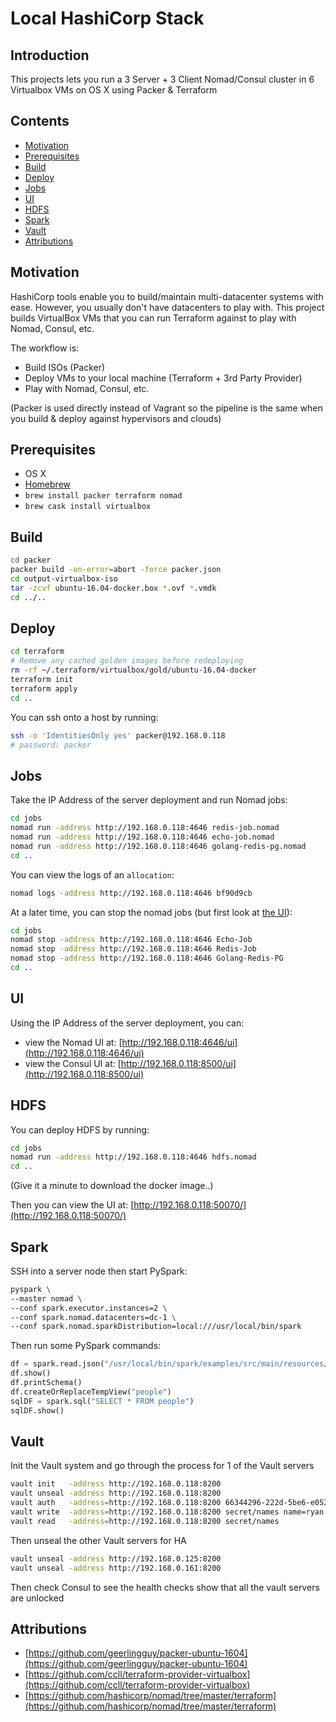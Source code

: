 # Local HashiCorp Stack

## Introduction

This projects lets you run a 3 Server + 3 Client Nomad/Consul cluster in 6 Virtualbox VMs on OS X using Packer & Terraform

## Contents

- [Motivation](#motivation)
- [Prerequisites](#prerequisites)
- [Build](#build)
- [Deploy](#deploy)
- [Jobs](#jobs)
- [UI](#ui)
- [HDFS](#hdfs)
- [Spark](#spark)
- [Vault](#vault)
- [Attributions](#attributions)

## Motivation

HashiCorp tools enable you to build/maintain multi-datacenter systems with ease. However, you usually don't have datacenters to play with. This project builds VirtualBox VMs that you can run Terraform against to play with Nomad, Consul, etc.

The workflow is:
- Build ISOs (Packer)
- Deploy VMs to your local machine (Terraform + 3rd Party Provider)
- Play with Nomad, Consul, etc.

(Packer is used directly instead of Vagrant so the pipeline is the same when you build & deploy against hypervisors and clouds)

## Prerequisites

- OS X
- [Homebrew](https://brew.sh/)
- `brew install packer terraform nomad`
- `brew cask install virtualbox`

## Build

```bash
cd packer
packer build -on-error=abort -force packer.json
cd output-virtualbox-iso
tar -zcvf ubuntu-16.04-docker.box *.ovf *.vmdk
cd ../..
```

## Deploy

```bash
cd terraform
# Remove any cached golden images before redeploying
rm -rf ~/.terraform/virtualbox/gold/ubuntu-16.04-docker 
terraform init
terraform apply
cd ..
```

You can ssh onto a host by running:

```bash
ssh -o 'IdentitiesOnly yes' packer@192.168.0.118
# password: packer
```

## Jobs

Take the IP Address of the server deployment and run Nomad jobs:

```bash
cd jobs
nomad run -address http://192.168.0.118:4646 redis-job.nomad
nomad run -address http://192.168.0.118:4646 echo-job.nomad
nomad run -address http://192.168.0.118:4646 golang-redis-pg.nomad
cd ..
```

You can view the logs of an `allocation`:

```bash
nomad logs -address http://192.168.0.118:4646 bf90d9cb
```

At a later time, you can stop the nomad jobs (but first look at [the UI](#ui)):

```bash
cd jobs
nomad stop -address http://192.168.0.118:4646 Echo-Job
nomad stop -address http://192.168.0.118:4646 Redis-Job
nomad stop -address http://192.168.0.118:4646 Golang-Redis-PG
cd ..
```

## UI

Using the IP Address of the server deployment, you can:

- view the Nomad UI at: [http://192.168.0.118:4646/ui](http://192.168.0.118:4646/ui)
- view the Consul UI at: [http://192.168.0.118:8500/ui](http://192.168.0.118:8500/ui)

## HDFS

You can deploy HDFS by running:

```bash
cd jobs
nomad run -address http://192.168.0.118:4646 hdfs.nomad
cd ..
```

(Give it a minute to download the docker image..)

Then you can view the UI at: [http://192.168.0.118:50070/](http://192.168.0.118:50070/)

## Spark

SSH into a server node then start PySpark:

```bash
pyspark \
--master nomad \
--conf spark.executor.instances=2 \
--conf spark.nomad.datacenters=dc-1 \
--conf spark.nomad.sparkDistribution=local:///usr/local/bin/spark
```

Then run some PySpark commands:

```python
df = spark.read.json("/usr/local/bin/spark/examples/src/main/resources/people.json")
df.show()
df.printSchema()
df.createOrReplaceTempView("people")
sqlDF = spark.sql("SELECT * FROM people")
sqlDF.show()
```

## Vault

Init the Vault system and go through the process for 1 of the Vault servers

```bash
vault init   -address http://192.168.0.118:8200
vault unseal -address http://192.168.0.118:8200
vault auth   -address=http://192.168.0.118:8200 66344296-222d-5be6-e052-15679209e0e7
vault write  -address=http://192.168.0.118:8200 secret/names name=ryan
vault read   -address=http://192.168.0.118:8200 secret/names
```

Then unseal the other Vault servers for HA

```bash
vault unseal -address http://192.168.0.125:8200
vault unseal -address http://192.168.0.161:8200
```

Then check Consul to see the health checks show that all the vault servers are unlocked

## Attributions

- [https://github.com/geerlingguy/packer-ubuntu-1604](https://github.com/geerlingguy/packer-ubuntu-1604)
- [https://github.com/ccll/terraform-provider-virtualbox](https://github.com/ccll/terraform-provider-virtualbox)
- [https://github.com/hashicorp/nomad/tree/master/terraform](https://github.com/hashicorp/nomad/tree/master/terraform)
